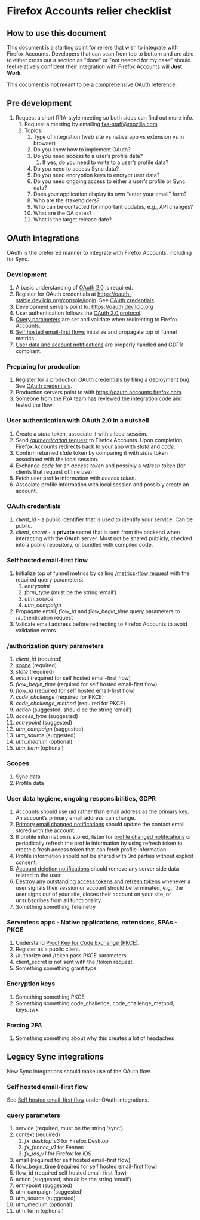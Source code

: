 ﻿# Firefox Accounts relier checklist

## How to use this document

This document is a starting point for reliers that wish to integrate with
Firefox Accounts. Developers that can scan from top to bottom and are able
to either cross out a section as "done" or "not needed for my case" should
feel relatively confident their integration with Firefox Accounts will
**Just Work**.

This document is not meant to be a [comprehensive OAuth reference](https://tools.ietf.org/html/rfc6749).

## Pre development
1. Request a short RRA-style meeting so both sides can find out more info.
   1. Request a meeting by emailing [fxa-staff@mozilla.com](mailto:fxa-staff@mozilla.com).
   2. Topics:
      1. Type of integration (web site vs native app vs extension vs in browser)
      2. Do you know how to implement OAuth?
      3. Do you need access to a user’s profile data?
         1. If yes, do you need to write to a user’s profile data?
      1. Do you need to access Sync data?
      2. Do you need encryption keys to encrypt user data?
      3. Do you need ongoing access to either a user’s profile or Sync data?
      4. Does your application display its own “enter your email” form?
      5. Who are the stakeholders?
      6. Who can be contacted for important updates, e.g., API changes?
      7. What are the QA dates?
      8. What is the target release date?

## OAuth integrations
OAuth is the preferred manner to integrate with Firefox Accounts, including for Sync.

### Development
1. A basic understanding of [OAuth 2.0](https://auth0.com/docs/protocols/oauth2) is required.
2. Register for OAuth credentials at https://oauth-stable.dev.lcip.org/console/login. See [OAuth credentials](#oauth-credentials).
3. Development servers point to: https://oauth.dev.lcip.org
4. User authentication follows the [OAuth 2.0 protocol](#user-authentication-with-oauth-2.0-in-a-nutshell).
5. [Query parameters](#/authorization-query-parameters) are set and validate when redirecting to Firefox Accounts.
6. [Self hosted email-first flows](#self-hosted-email-first-flow) initialize and propagate top of funnel metrics.
7. [User data and account notifications](#user-data-hygiene-ongoing-responsibilities-GDPR) are properly handled and GDPR compliant.

### Preparing for production
1. Register for a production OAuth credentials by filing a deployment bug. See [OAuth credentials](#oauth-credentials).
2. Production servers point to with https://oauth.accounts.firefox.com.
3. Someone from the FxA team has reviewed the integration code and tested the flow.

### User authentication with OAuth 2.0 in a nutshell
1. Create a _state_ token, associate it with a local session.
2. Send [_/authentication_ request](#/authorization-query-parameters) to Firefox Accounts. Upon completion, Firefox Accounts redirects back to your app with _state_ and _code_.
3. Confirm returned _state_ token by comparing it with _state_ token associated with the local session.
4. Exchange _code_ for an _access token_ and possibly a _refresh token_ (for clients that request offline use).
5. Fetch user profile information with _access token_.
6. Associate profile information with local session and possibly create an account.

### OAuth credentials
1. _client_id_ - a public identifier that is used to identify your service. Can be public.
2. _client_secret_ - a **private** secret that is sent from the backend when interacting with the OAuth server. Must not be shared publicly, checked into a public repository, or bundled with compiled code.

### Self hosted email-first flow
1. Initialize top of funnel metrics by calling [/metrics-flow request](https://mozilla.github.io/application-services/docs/accounts/metrics.html#self-hosted-email-forms-and-metrics-tracking-aka-the-fxa-email-first-flow) with the required query parameters:
   1. _entrypoint_
   2. _form_type_ (must be the string ‘email’)
   3. _utm_source_
   4. _utm_campaign_
1. Propagate email, _flow_id_ and _flow_begin_time_ query parameters to /authentication request
2. Validate email address before redirecting to Firefox Accounts to avoid validation errors

### /authorization query parameters
1. _client_id_ (required)
2. [_scope_](#scopes) (required)
3. _state_ (required)
4. _email_ (required for self hosted email-first flow)
5. _flow_begin_time_ (required for self hosted email-first flow)
6. _flow_id_  (required for self hosted email-first flow)
7. _code_challenge_ (required for PKCE)
8. _code_challenge_method_ (required for PKCE)
9. _action_ (suggested, should be the string ‘email’)
10. _access_type_ (suggested)
11. _entrypoint_ (suggested)
12. _utm_campaign_ (suggested)
13. _utm_source_ (suggested)
14. _utm_medium_ (optional)
15. _utm_term_ (optional)

### Scopes
1. Sync data
2. Profile data

### User data hygiene, ongoing responsibilities, GDPR
1. Accounts should use uid rather than email address as the primary key. An account’s primary email address can change.
2. [Primary email changed notifications](https://github.com/mozilla/fxa-auth-server/blob/master/docs/service_notifications.md#change-of-primary-email-address-event) should update the contact email stored with the account.
3. If profile information is stored, listen for [profile changed notifications](https://github.com/mozilla/fxa-auth-server/blob/master/docs/service_notifications.md#change-of-profile-data) or periodically refresh the profile information by using refresh token to create a fresh access token that can fetch profile information.
4. Profile information should not be shared with 3rd parties without explicit consent.
5. [Account deletion notifications](https://github.com/mozilla/fxa-auth-server/blob/master/docs/service_notifications.md#account-deletion-event) should remove any server side data related to the user.
6. [Destroy any outstanding access tokens and refresh tokens](https://github.com/mozilla/fxa-auth-server/blob/master/fxa-oauth-server/docs/api.md#post-v1destroy) whenever a user signals their session or account should be terminated, e.g., the user signs out of your site, closes their account on your site, or unsubscribes from all functionality.
7. Something something Telemetry

### Serverless apps - Native applications, extensions, SPAs - PKCE
1. Understand [Proof Key for Code Exchange (PKCE)](https://auth0.com/docs/flows/concepts/mobile-login-flow).
2. Register as a public client.
3. /authorize and /token pass PKCE parameters.
4. client_secret is not sent with the /token request.
5. Something something grant type

### Encryption keys
1. Something something PKCE
2. Something something code_challenge, code_challenge_method, keys_jwk

### Forcing 2FA
1. Something something about why this creates a lot of headaches




## Legacy Sync integrations
New Sync integrations should make use of the OAuth flow.

### Self hosted email-first flow
See [Self hosted email-first flow](#self-hosted-email-first-flow) under OAuth integrations.

### query parameters
1. service (required, must be the string ‘sync’)
2. context (required)
   1. _fx_desktop_v3_ for Firefox Desktop
   2. _fx_fennec_v1_ for Fennec
   3. _fx_ios_v1_ for Firefox for iOS
1. email (required for self hosted email-first flow)
2. flow_begin_time (required for self hosted email-first flow)
3. flow_id  (required self hosted email-first flow)
4. action (suggested, should be the string ‘email’)
5. entrypoint (suggested)
6. utm_campaign (suggested)
7. utm_source (suggested)
8. utm_medium (optional)
9. utm_term (optional)






















